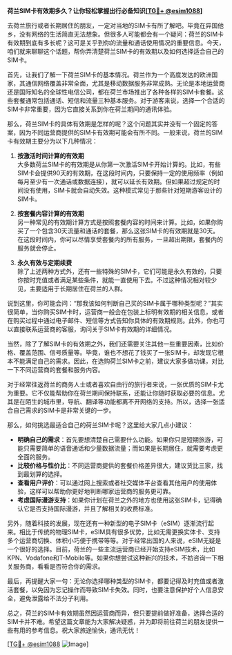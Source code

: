 **荷兰SIM卡有效期多久？让你轻松掌握出行必备知识[[TG💪+ @esim1088](https://t.me/s/esim1088)]**

去荷兰旅行或者长期居住的朋友，一定对当地的SIM卡有所了解吧。毕竟在异国他乡，没有网络的生活简直无法想象。但很多人可能都会有一个疑问：荷兰的SIM卡有效期到底有多长呢？这可是关乎到你的流量和通话使用情况的重要信息。今天，咱们就来聊聊这个话题，帮你弄清楚荷兰SIM卡的有效期以及如何选择适合自己的SIM卡。

首先，让我们了解一下荷兰SIM卡的基本情况。荷兰作为一个高度发达的欧洲国家，其通信网络覆盖非常全面，尤其是移动数据服务非常成熟。无论是本地运营商还是国际知名的全球性电信公司，都在荷兰市场推出了各种各样的SIM卡套餐。这些套餐通常包括通话、短信和流量三种基本服务。对于游客来说，选择一个合适的SIM卡非常重要，因为它直接关系到你在荷兰期间的通讯体验。

那么，荷兰SIM卡的具体有效期是怎样的呢？这个问题其实并没有一个固定的答案，因为不同运营商提供的SIM卡有效期可能会有所不同。一般来说，荷兰的SIM卡有效期主要分为以下几种情况：

1. **按激活时间计算的有效期**  
   大多数荷兰SIM卡的有效期是从你第一次激活SIM卡开始计算的。比如，有些SIM卡会提供90天的有效期，在这段时间内，只要保持一定的使用频率（例如每月至少有一次通话或数据连接），就可以延长有效期。但如果超过规定的时间没有使用，SIM卡就会自动失效。这种模式常见于那些针对短期游客设计的SIM卡。

2. **按套餐内容计算的有效期**  
   另一种常见的有效期计算方式是按照套餐内容的时间来计算。比如，如果你购买了一个包含30天流量和通话的套餐，那么这张SIM卡的有效期就是30天。在这段时间内，你可以尽情享受套餐内的所有服务，一旦超出期限，套餐内的服务就会停止。

3. **永久有效与定期续费**  
   除了上述两种方式外，还有一些特殊的SIM卡，它们可能是永久有效的，只要你按时充值或者满足某些条件，就能一直使用下去。不过这种情况相对较少见，主要适用于长期居住在荷兰的人群。

说到这里，你可能会问：“那我该如何判断自己买的SIM卡属于哪种类型呢？”其实很简单，当你购买SIM卡时，运营商一般会在包装上标明有效期的相关信息，或者在购买过程中通过电子邮件、短信等方式告知你具体的有效期规则。此外，你也可以直接联系运营商的客服，询问关于SIM卡有效期的详细情况。

当然，除了了解SIM卡的有效期之外，我们还需要关注其他一些重要因素，比如价格、覆盖范围、信号质量等。毕竟，谁也不想花了钱买了一张SIM卡，却发现它根本不能满足自己的需求。因此，在选购荷兰SIM卡之前，建议大家多做功课，对比一下不同运营商的套餐和服务内容。

对于经常往返荷兰的商务人士或者喜欢自由行的旅行者来说，一张优质的SIM卡尤为重要。它不仅能帮助你在荷兰期间保持联系，还能让你随时获取必要的信息。尤其是在陌生的城市里，导航、翻译等功能都离不开网络的支持。所以，选择一张适合自己需求的SIM卡是非常关键的一步。

那么，如何挑选最适合自己的荷兰SIM卡呢？这里给大家几点小建议：

- **明确自己的需求**：首先要想清楚自己需要什么功能。如果你只是短期旅游，可能只需要简单的语音通话和少量数据流量；而如果是长期居住，就需要考虑更全面的服务。
- **比较价格与性价比**：不同运营商提供的套餐价格差异很大，建议货比三家，找到最划算的选择。
- **查看用户评价**：可以通过网上搜索或者社交媒体平台查看其他用户的使用体验，这样可以帮助你更好地判断哪家运营商的服务更可靠。
- **考虑国际漫游支持**：如果你计划在荷兰之外的地方也使用这张SIM卡，记得确认它是否支持国际漫游，并且了解相关的收费标准。

另外，随着科技的发展，现在还有一种新型的电子SIM卡（eSIM）逐渐流行起来。相比于传统的物理SIM卡，eSIM具有很多优势，比如无需更换实体卡、支持多个运营商切换、体积小巧便于携带等等。对于经常出国的人来说，eSIM无疑是一个很好的选择。目前，荷兰的一些主流运营商已经开始支持eSIM技术，比如KPN、Vodafone和T-Mobile等。如果你想尝试这种新兴的技术，不妨咨询一下相关服务商，看看是否符合你的需求。

最后，再提醒大家一句：无论你选择哪种类型的SIM卡，都要记得及时充值或者激活套餐，以免因为忘记操作而导致SIM卡失效。同时，也要注意保护好个人信息安全，避免泄露给不法分子利用。

总之，荷兰的SIM卡有效期虽然因运营商而异，但只要提前做好准备，选择合适的SIM卡并不难。希望这篇文章能为大家解决疑惑，并为即将前往荷兰的朋友提供一些有用的参考信息。祝大家旅途愉快，通讯无忧！

[[TG💪+ @esim1088](https://t.me/s/esim1088) ![Image](https://i.postimg.cc/4NQfJmqS/Snipaste-2025-05-13-00-14-12.png)]